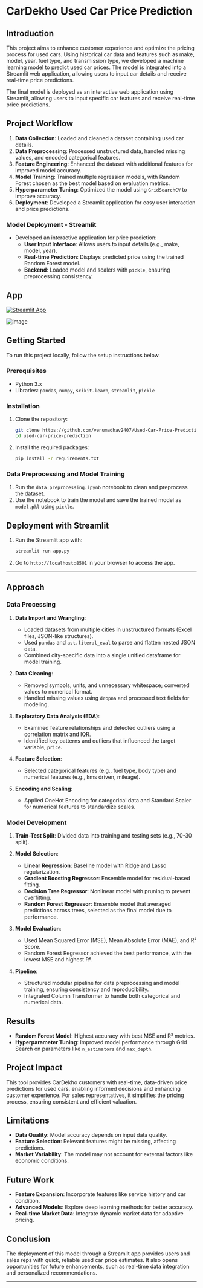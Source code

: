 # CarDekho Used Car Price Prediction

## Introduction
This project aims to enhance customer experience and optimize the pricing process for used cars. Using historical car data and features such as make, model, year, fuel type, and transmission type, we developed a machine learning model to predict used car prices. 
The model is integrated into a Streamlit web application, allowing users to input car details and receive real-time price predictions.

The final model is deployed as an interactive web application using Streamlit, allowing users to input specific car features and receive real-time price predictions.

## Project Workflow
1. **Data Collection**: Loaded and cleaned a dataset containing used car details.
2. **Data Preprocessing**: Processed unstructured data, handled missing values, and encoded categorical features.
3. **Feature Engineering**: Enhanced the dataset with additional features for improved model accuracy.
4. **Model Training**: Trained multiple regression models, with Random Forest chosen as the best model based on evaluation metrics.
5. **Hyperparameter Tuning**: Optimized the model using `GridSearchCV` to improve accuracy.
6. **Deployment**: Developed a Streamlit application for easy user interaction and price predictions.

### Model Deployment - Streamlit
- Developed an interactive application for price prediction:
   - **User Input Interface**: Allows users to input details (e.g., make, model, year).
   - **Real-time Prediction**: Displays predicted price using the trained Random Forest model.
   - **Backend**: Loaded model and scalers with `pickle`, ensuring preprocessing consistency.

## App

[![Streamlit App](https://static.streamlit.io/badges/streamlit_badge_black_white.svg)](https://redbus-app.streamlit.app/)


![image](https://github.com/user-attachments/assets/ee1ae5ba-bee4-41b2-b7ce-75e9322a820f)


## Getting Started
To run this project locally, follow the setup instructions below.

### Prerequisites
- Python 3.x
- Libraries: `pandas`, `numpy`, `scikit-learn`, `streamlit`, `pickle`

### Installation
1. Clone the repository:
   ```bash
   git clone https://github.com/venumadhav2407/Used-Car-Price-Prediction.git
   cd used-car-price-prediction
   ```

2. Install the required packages:
   ```bash
   pip install -r requirements.txt
   ```

### Data Preprocessing and Model Training
1. Run the `data_preprocessing.ipynb` notebook to clean and preprocess the dataset.
2. Use the notebook to train the model and save the trained model as `model.pkl` using `pickle`.

## Deployment with Streamlit
1. Run the Streamlit app with:
   ```bash
   streamlit run app.py
   ```
2. Go to `http://localhost:8501` in your browser to access the app.

--- 

## Approach

### Data Processing
1. **Data Import and Wrangling**:
   - Loaded datasets from multiple cities in unstructured formats (Excel files, JSON-like structures).
   - Used `pandas` and `ast.literal_eval` to parse and flatten nested JSON data.
   - Combined city-specific data into a single unified dataframe for model training.

2. **Data Cleaning**:
   - Removed symbols, units, and unnecessary whitespace; converted values to numerical format.
   - Handled missing values using `dropna` and processed text fields for modeling.

3. **Exploratory Data Analysis (EDA)**:
   - Examined feature relationships and detected outliers using a correlation matrix and IQR.
   - Identified key patterns and outliers that influenced the target variable, `price`.

4. **Feature Selection**:
   - Selected categorical features (e.g., fuel type, body type) and numerical features (e.g., kms driven, mileage).

5. **Encoding and Scaling**:
   - Applied OneHot Encoding for categorical data and Standard Scaler for numerical features to standardize scales.

### Model Development
1. **Train-Test Split**: Divided data into training and testing sets (e.g., 70-30 split).

2. **Model Selection**:
   - **Linear Regression**: Baseline model with Ridge and Lasso regularization.
   - **Gradient Boosting Regressor**: Ensemble model for residual-based fitting.
   - **Decision Tree Regressor**: Nonlinear model with pruning to prevent overfitting.
   - **Random Forest Regressor**: Ensemble model that averaged predictions across trees, selected as the final model due to performance.

3. **Model Evaluation**:
   - Used Mean Squared Error (MSE), Mean Absolute Error (MAE), and R² Score.
   - Random Forest Regressor achieved the best performance, with the lowest MSE and highest R².

4. **Pipeline**:
   - Structured modular pipeline for data preprocessing and model training, ensuring consistency and reproducibility.
   - Integrated Column Transformer to handle both categorical and numerical data.


## Results
- **Random Forest Model**: Highest accuracy with best MSE and R² metrics.
- **Hyperparameter Tuning**: Improved model performance through Grid Search on parameters like `n_estimators` and `max_depth`.

## Project Impact
This tool provides CarDekho customers with real-time, data-driven price predictions for used cars, enabling informed decisions and enhancing customer experience. 
For sales representatives, it simplifies the pricing process, ensuring consistent and efficient valuation.

## Limitations
- **Data Quality**: Model accuracy depends on input data quality.
- **Feature Selection**: Relevant features might be missing, affecting predictions.
- **Market Variability**: The model may not account for external factors like economic conditions.

## Future Work
- **Feature Expansion**: Incorporate features like service history and car condition.
- **Advanced Models**: Explore deep learning methods for better accuracy.
- **Real-time Market Data**: Integrate dynamic market data for adaptive pricing.


## Conclusion
The deployment of this model through a Streamlit app provides users and sales reps with quick, reliable used car price estimates. It also opens opportunities for future enhancements, such as real-time data integration and personalized recommendations.

---



